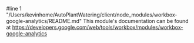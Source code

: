 #line 1 "/Users/kevinhome/AutoPlantWatering/client/node_modules/workbox-google-analytics/README.md"
This module's documentation can be found at https://developers.google.com/web/tools/workbox/modules/workbox-google-analytics
